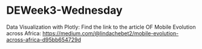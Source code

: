 # DEWeek3-Wednesday
Data Visualization with Plotly:
Find the link to the article OF Mobile Evolution across Africa: https://medium.com/@lindachebet2/mobile-evolution-across-africa-d95bb654729d
